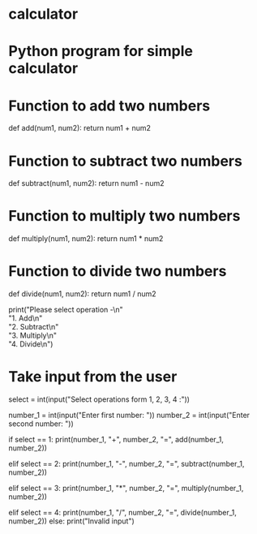 # calculator


# Python program for simple calculator
 
# Function to add two numbers
def add(num1, num2):
    return num1 + num2
 
# Function to subtract two numbers
def subtract(num1, num2):
    return num1 - num2
 
# Function to multiply two numbers
def multiply(num1, num2):
    return num1 * num2
 
# Function to divide two numbers
def divide(num1, num2):
    return num1 / num2
 
print("Please select operation -\n" \
        "1. Add\n" \
        "2. Subtract\n" \
        "3. Multiply\n" \
        "4. Divide\n")
 
 
# Take input from the user
select = int(input("Select operations form 1, 2, 3, 4 :"))
 
number_1 = int(input("Enter first number: "))
number_2 = int(input("Enter second number: "))
 
if select == 1:
    print(number_1, "+", number_2, "=",
                    add(number_1, number_2))
 
elif select == 2:
    print(number_1, "-", number_2, "=",
                    subtract(number_1, number_2))
 
elif select == 3:
    print(number_1, "*", number_2, "=",
                    multiply(number_1, number_2))
 
elif select == 4:
    print(number_1, "/", number_2, "=",
                    divide(number_1, number_2))
else:
    print("Invalid input")
